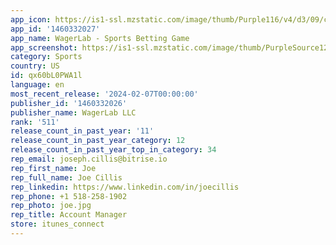 ```yaml
---
app_icon: https://is1-ssl.mzstatic.com/image/thumb/Purple116/v4/d3/09/c5/d309c5bb-aa6e-7ff3-d87c-9c532e1e7476/AppIcon-1x_U007emarketing-0-7-0-85-220-0.png/1024x1024bb.png
app_id: '1460332027'
app_name: WagerLab - Sports Betting Game
app_screenshot: https://is1-ssl.mzstatic.com/image/thumb/PurpleSource126/v4/dc/06/a3/dc06a3cf-6787-2162-0b43-86546c8b81cb/eb2b602b-da8c-49bf-a397-4ab577764db5_Apple_iPhone_Xs_Max__U002839_U0029.png/1242x2688bb.png
category: Sports
country: US
id: qx60bL0PWA1l
language: en
most_recent_release: '2024-02-07T00:00:00'
publisher_id: '1460332026'
publisher_name: WagerLab LLC
rank: '511'
release_count_in_past_year: '11'
release_count_in_past_year_category: 12
release_count_in_past_year_top_in_category: 34
rep_email: joseph.cillis@bitrise.io
rep_first_name: Joe
rep_full_name: Joe Cillis
rep_linkedin: https://www.linkedin.com/in/joecillis
rep_phone: +1 518-258-1902
rep_photo: joe.jpg
rep_title: Account Manager
store: itunes_connect
---
```

